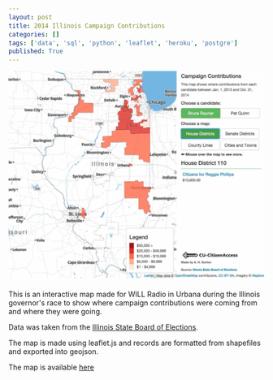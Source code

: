 ```yaml
---
layout: post
title: 2014 Illinois Campaign Contributions
categories: []
tags: ['data', 'sql', 'python', 'leaflet', 'heroku', 'postgre']
published: True
---
```

![Screenshot of map](/images/campaign_contributions.jpg)

This is an interactive map made for WILL Radio in Urbana during the Illinois governor's race to show where campaign contributions were coming from and where they were going. 

Data was taken from the [Illinois State Board of Elections](https://www.elections.il.gov/campaigndisclosure/contributionssearchbycandidates.aspx). 

The map is made using leaflet.js and records are formatted from shapefiles and exported into geojson. 

The map is available [here](http://docs.cu-citizenaccess.org/campaigncontributions/)
